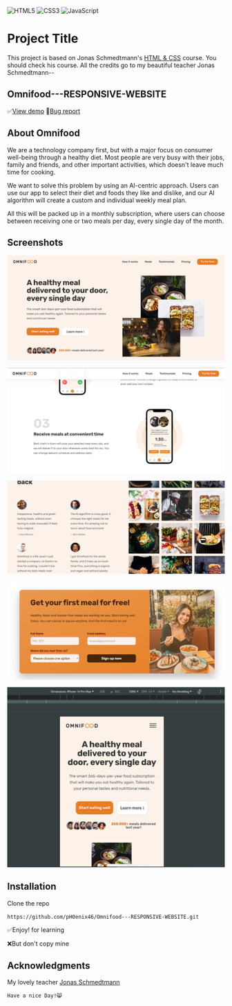 ![HTML5](https://img.shields.io/badge/html5-%23E34F26.svg?style=for-the-badge&logo=html5&logoColor=white) ![CSS3](https://img.shields.io/badge/css3-%231572B6.svg?style=for-the-badge&logo=css3&logoColor=white) ![JavaScript](https://img.shields.io/badge/javascript-%23F7DF1E.svg?style=for-the-badge&logo=javascript&logoColor=black)

# Project Title

This project is based on Jonas Schmedtmann's [HTML & CSS](https://www.udemy.com/user/jonasschmedtmann/) course. You should check his course. All the credits go to my beautiful teacher Jonas Schmedtmann--

## Omnifood---RESPONSIVE-WEBSITE

✅[View demo](https://ph0enix46.github.io/Omnifood---RESPONSIVE-WEBSITE/) 🐛[Bug report](https://github.com/pH0enix46/Omnifood---RESPONSIVE-WEBSITE/issues)


## About Omnifood
We are a technology company first, but with a major focus on consumer well-being through a healthy diet. Most people are very busy with their jobs, family and friends, and other important activities, which doesn't leave much time for cooking. 

We want to solve this problem by using an AI-centric approach. Users can use our app to select their diet and foods they like and dislike, and our AI algorithm will create a custom and individual weekly meal plan. 

All this will be packed up in a monthly subscription, where users can choose between receiving one or two meals per day, every single day of the month.

## Screenshots
![Demo 1](img/demo-pic/1.png)

![Demo 2](img/demo-pic/2.png)

![Demo 3](img/demo-pic/3.png)

![Demo 4](img/demo-pic/4.png)

![Demo 5](img/demo-pic/5.png)
## Installation

Clone the repo
```
https://github.com/pH0enix46/Omnifood---RESPONSIVE-WEBSITE.git
```
✅Enjoy! for learning 

❌But don't copy mine
## Acknowledgments
My lovely teacher [Jonas Schmedtmann](https://github.com/jonasschmedtmann)


```
Have a nice Day!😸
```
